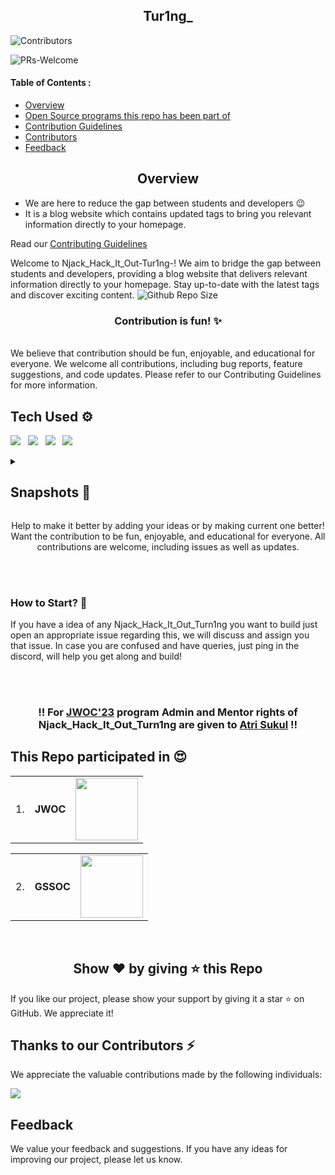<div align="center"><h2> Tur1ng_  </h2></div>


![Contributors](https://img.shields.io/github/contributors/harshita214/Chrome-Extension?style=for-the-badge)
  
![PRs-Welcome](https://img.shields.io/badge/PRs-welcome-brightgreen.svg?style=for-the-badge)  


  
</div>
<!-- TABLE OF CONTENTS --> 

#### Table of Contents :
* [Overview](#Overview)
* [Open Source programs this repo has been part of](#Open-Source-programs-this-repo-has-been-part-of)
* [Contribution Guidelines](#Contribution-Guidelines)
* [Contributors](#Contributors)
* [Feedback](#Feedback)

<h2 align="center">Overview</h2>

<p align="center"> 
  
- We are here to reduce the gap between students and developers 😉
- It is a blog website which contains updated tags to bring you relevant information directly to your homepage. 
  
Read our [Contributing Guidelines](https://github.com/AtriSukul1508/Njack_Hack_It_Out-Tur1ng-/blob/master/Contributing.md) 

  
Welcome to Njack_Hack_It_Out-Tur1ng-! We aim to bridge the gap between students and developers, providing a blog website that delivers relevant information directly to your homepage. Stay up-to-date with the latest tags and discover exciting content.
![Github Repo Size](https://img.shields.io/github/repo-size/AtriSukul1508/Njack_Hack_It_Out-Tur1ng-?style=for-the-badge&color=black)
<div align="center">   <h3>     Contribution is fun! ✨    </h3>    </div>



<br>
We believe that contribution should be fun, enjoyable, and educational for everyone. We welcome all contributions, including bug reports, feature suggestions, and code updates. Please refer to our Contributing Guidelines for more information.


## Tech Used ⚙
<img src="https://img.shields.io/badge/MongoDB-4EA94B?style=for-the-badge&logo=mongodb&logoColor=white"> &nbsp;
<img src="https://img.shields.io/badge/Express.js-404D59?style=for-the-badge"> &nbsp;
<img src="https://img.shields.io/badge/React-20232A?style=for-the-badge&logo=react&logoColor=61DAFB"> &nbsp;
<img src="https://img.shields.io/badge/Node.js-43853D?style=for-the-badge&logo=node.js&logoColor=white"> &nbsp;

<details><summary><h2> Snapshots 📸  </h2></summary>

<details><summary><h2> Home page </h2></summary>
<img src="https://user-images.githubusercontent.com/95478617/217651292-61b27656-2083-446e-9c33-6fce0c9d6e1b.png"/>
</details>

<details><summary><h2> Write Blog page </h2></summary>
<img src="https://user-images.githubusercontent.com/95478617/216022863-0bcecbfb-d8b6-4748-a3d3-48caffaf492f.png"/>
</details>

<details><summary><h2> All blogs of the user page </h2></summary> 
<img src="https://user-images.githubusercontent.com/95478617/216805020-e79db92a-6710-46f1-af6b-6f0a9040bb55.png"/>
</details>

<details><summary><h2> Single Blog View page </h2></summary>
<img src="https://user-images.githubusercontent.com/95478617/216805007-b41f2efe-3cee-4ba5-91ef-ad59a97f3b32.png"/>
<img src="https://user-images.githubusercontent.com/95478617/216805009-bc19c07e-6992-420a-906e-90c6d691a5f0.png"/>
<img src="https://user-images.githubusercontent.com/95478617/216805012-2508f769-7b3d-48ee-9397-e09c771b3d92.png"/>
</details>

<details><summary><h2> Sign up page </h2></summary>
<img src="https://user-images.githubusercontent.com/95478617/215736223-c24bf57e-49ab-4b69-ae99-65f287bd9558.png"/>
</details>

<details><summary><h2> Login page </h2></summary>
<img src="https://user-images.githubusercontent.com/95478617/215501102-d46b61ec-c88d-4166-993c-81f60110d659.png"/>
</details>

</details>
<p align="center">                 Help to make it better by adding your ideas or by making current one better! Want the contribution  to be fun, enjoyable, and educational for everyone. All contributions are welcome, including issues as well as updates.                         </p>

<br>

<br>


###  How to Start?  📌

If you have a idea of any Njack_Hack_It_Out_Turn1ng you want to build just open an appropriate issue regarding this, we will discuss and assign you that issue. In case you are confused and have queries, just ping  in the discord, will help you get along and build!

<br>

<br>

<h3 align="center"> 

 ‼️ For [JWOC'23](https://jwoc.tech/) program Admin and Mentor rights of Njack_Hack_It_Out_Turn1ng are given to [Atri Sukul](https://github.com/AtriSukul1508) ‼️

## This Repo participated in 😍

||||
|--|--|--|
|1.|<b>JWOC</b>|<img height="100" width="100" src="https://user-images.githubusercontent.com/94545831/219814617-703be394-c72b-4641-9bae-74345f78db12.png"/>|

||||
|--|--|--|
|2.|<b>GSSOC</b>|<img height="100" width="100" src="https://github.com/codervivek5/VigyBag/assets/63696299/0e79c05a-63f1-4c18-a85b-662b5a3332fc"/>|
  
  

<br>
  <div align="center"><h2> Show ❤ by giving ⭐ this Repo </h2></div>
If you like our project, please show your support by giving it a star ⭐️ on GitHub. We appreciate it!
  
## Thanks to our Contributors ⚡
We appreciate the valuable contributions made by the following individuals:


<a href="https://github.com/AtriSukul1508/Njack_Hack_It_Out-Tur1ng-/graphs/contributors">
  <img src="https://contrib.rocks/image?repo=AtriSukul1508/Njack_Hack_It_Out-Tur1ng-" />
</a>
  
## Feedback

We value your feedback and suggestions. If you have any ideas for improving our project, please let us know.

